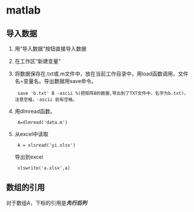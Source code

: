 # matlab
## 导入数据
1. 用“导入数据”按钮直接导入数据
2. 在工作区“新建变量”
3. 将数据保存在.txt或.m文件中，放在当前工作目录中，用load函数调用，文件名=变量名。导出数据用save命令。
		
		save 'b.txt' B -ascii %(把矩阵B的数据,导出到了TXT文件中，名字为b.txt)，注意空格，-ascii 前有空格。
		
4. 用dlmread函数。

		A=dlmread('data.m')
		
5. 从excel中读取

		A = xlsread('yi.xlsx')
	
	导出到excel
	
		xlswrite('a.xlsx',a)
		
## 数组的引用
对于数组A，下标的引用是***先行后列***